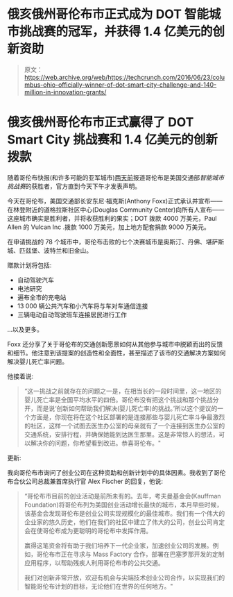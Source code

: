 # 俄亥俄州哥伦布市正式成为 DOT 智能城市挑战赛的冠军，并获得 1.4 亿美元的创新资助

> 原文：<https://web.archive.org/web/https://techcrunch.com/2016/06/23/columbus-ohio-officially-winner-of-dot-smart-city-challenge-and-140-million-in-innovation-grants/>

# 俄亥俄州哥伦布市正式赢得了 DOT Smart City 挑战赛和 1.4 亿美元的创新拨款

随着哥伦布快报(和许多可能的亚军城市)[两天前](https://web.archive.org/web/20230405005711/https://techcrunch.com/2016/06/21/columbus-ohio-rumored-to-secure-a-total-of-140-million-in-grants-as-the-u-s-dot-smart-city-winner/)报道哥伦布是美国交通部*智能城市挑战赛*的获胜者，官方直到今天下午才发表声明。

今天在哥伦布，美国交通部长安东尼·福克斯(Anthony Foxx)正式承认并宣布——在林登附近的道格拉斯社区中心(Douglas Community Center)向所有人宣布——这座城市确实是胜利者，并将收获胜利的果实；DOT 拨款 4000 万美元，Paul Allen 的 Vulcan Inc .拨款 1000 万美元，加上地方配套捐款 9000 万美元。

在申请挑战的 78 个城市中，哥伦布击败的七个决赛城市是奥斯汀、丹佛、堪萨斯城、匹兹堡、波特兰和旧金山。

赠款计划将包括:

*   自动驾驶汽车
*   电池研究
*   遍布全市的充电站
*   13 000 辆公共汽车和小汽车将与车对车通信连接
*   三辆电动自动驾驶班车连接居民进行工作

…以及更多。

Foxx 还分享了关于哥伦布的交通创新愿景如何从其他参与城市中脱颖而出的反馈和细节。他注意到该提案的创造性和全面性，甚至描述了该市的交通解决方案如何解决婴儿死亡率问题。

他接着说:

> “这一挑战之前就存在的问题之一是，在相当长的一段时间里，这一地区的婴儿死亡率是全国平均水平的四倍。哥伦布没有把这个挑战和那个挑战分开，而是说‘创新如何帮助我们解决(婴儿死亡率)的挑战。’所以这个提议的一个方面是，你现在将在这个社区部署的是连接那些与婴儿死亡率斗争最激烈的社区，这样一个试图去医生办公室的母亲就有了一个连接到医生办公室的交通系统，安排行程，并确保她能到达医生那里。这是非常惊人的想法，可以解决你的问题，你希望看到改进。恭喜哥伦布。"

更新:

我向哥伦布市询问了创业公司在这种资助和创新计划中的具体因素。我收到了哥伦布合伙公司总裁兼首席执行官 Alex Fischer 的回复，他说:

> “哥伦布市目前的创业活动是前所未有的。去年，考夫曼基金会(Kauffman Foundation)将哥伦布列为美国创业活动增长最快的城市，本月早些时候，该基金会发现哥伦布是创业公司实现规模化的最佳城市。我们有一个伟大的企业家的悠久历史，他们在我们的社区中建立了伟大的公司，创业公司肯定会在使哥伦布成为更聪明的哥伦布中发挥作用。
> 
> 赢得这笔资金将有助于我们培养下一代企业家，加速创业公司的发展。例如，哥伦布市正在寻求与 Mass Factory 合作，部署在巴塞罗那开发的定制应用程序，以帮助残疾人利用哥伦布市的公共交通。
> 
> 我们对创新非常开放，欢迎有机会与尖端技术创业公司合作，以实现我们的智能哥伦布计划的目标，无论他们在世界的任何地方。"
